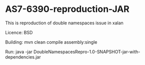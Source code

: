 AS7-6390-reproduction-JAR
=========================

This is reproduction of double namespaces issue in xalan 

Licence: BSD

Building: mvn clean compile assembly:single

Run: java -jar DoubleNamespacesRepro-1.0-SNAPSHOT-jar-with-dependencies.jar